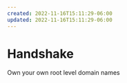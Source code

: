 ```yaml
---
created: 2022-11-16T15:11:29-06:00
updated: 2022-11-16T15:11:29-06:00
---
```

# Handshake 

Own your own root level domain names